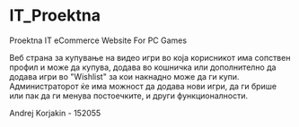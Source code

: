 # IT_Proektna
Proektna IT
eCommerce Website For PC Games

Веб страна за купување на видео игри во која корисникот има сопствен профил и може да купува, додава во кошничка или дополнително да додава игри во "Wishlist" за кои накнадно може да ги купи. Aдминистраторот ќе има можност да додава нови игри, да ги брише или пак да ги менува постоечките, и други функционалности.

Andrej Korjakin - 152055
